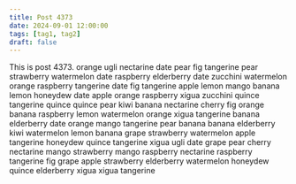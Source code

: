 ```yaml
---
title: Post 4373
date: 2024-09-01 12:00:00
tags: [tag1, tag2]
draft: false
---
```

This is post 4373.
orange
ugli
nectarine
date
pear
fig
tangerine
pear
strawberry
watermelon
date
raspberry
elderberry
date
zucchini
watermelon
orange
raspberry
tangerine
date
fig
tangerine
apple
lemon
mango
banana
lemon
honeydew
date
apple
orange
raspberry
xigua
zucchini
quince
tangerine
quince
quince
pear
kiwi
banana
nectarine
cherry
fig
orange
banana
raspberry
lemon
watermelon
orange
xigua
tangerine
banana
elderberry
date
orange
mango
tangerine
pear
banana
banana
elderberry
kiwi
watermelon
lemon
banana
grape
strawberry
watermelon
apple
tangerine
honeydew
quince
tangerine
xigua
ugli
date
grape
pear
cherry
nectarine
mango
strawberry
mango
raspberry
nectarine
raspberry
tangerine
fig
grape
apple
strawberry
elderberry
watermelon
honeydew
quince
elderberry
xigua
xigua
tangerine
